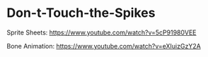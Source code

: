 # Don-t-Touch-the-Spikes

Sprite Sheets: https://www.youtube.com/watch?v=5cP91980VEE

Bone Animation: https://www.youtube.com/watch?v=eXIuizGzY2A
